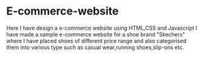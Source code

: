 # E-commerce-website
Here I have design a e-commerce website using HTML,CSS and Javascript
I have made a sample e-commerce website for a shoe brand "Skechers" where I have placed shoes of different price range and also categorised them into various type such
as casual wear,running shoes,slip-ons etc.
